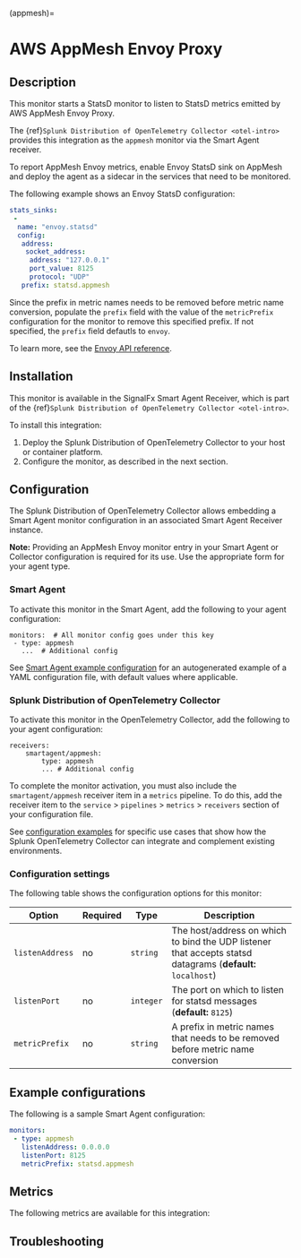 
(appmesh)=

# AWS AppMesh Envoy Proxy
<meta name="description" content="Documentation on the appmesh receiver">

## Description

This monitor starts a StatsD monitor to listen to StatsD metrics emitted
by AWS AppMesh Envoy Proxy.

The {ref}`Splunk Distribution of OpenTelemetry Collector <otel-intro>` provides this integration as the `appmesh` monitor via the Smart Agent receiver.

To report AppMesh Envoy metrics, enable Envoy StatsD sink on AppMesh
and deploy the agent as a sidecar in the services that need to be monitored.

The following example shows an Envoy StatsD configuration:

```yaml
stats_sinks:
 -
  name: "envoy.statsd"
  config:
   address:
    socket_address:
     address: "127.0.0.1"
     port_value: 8125
     protocol: "UDP"
   prefix: statsd.appmesh
```
Since the prefix in metric names needs to be removed before metric name conversion, populate the `prefix` field
with the value of the `metricPrefix` configuration for the monitor to remove this specified prefix. If not specified,
the `prefix` field defautls to `envoy`.

To learn more, see the [Envoy API reference](https://www.envoyproxy.io/docs/envoy/latest/api-v2/config/metrics/v2/stats.proto#envoy-api-msg-config-metrics-v2-statsdsink).


## Installation

This monitor is available in the SignalFx Smart Agent Receiver, which is part of the {ref}`Splunk Distribution of OpenTelemetry Collector <otel-intro>`.

To install this integration:

1. Deploy the Splunk Distribution of OpenTelemetry Collector to your host or container platform.
2. Configure the monitor, as described in the next section.


## Configuration

The Splunk Distribution of OpenTelemetry Collector allows embedding a Smart Agent monitor configuration in an associated Smart Agent Receiver instance.

**Note:** Providing an AppMesh Envoy monitor entry in your Smart Agent or Collector configuration is required for its use. Use the appropriate form for your agent type.

### Smart Agent

To activate this monitor in the Smart Agent, add the following to your agent configuration:  

```
monitors:  # All monitor config goes under this key
 - type: appmesh
   ...  # Additional config
```

See <a href="https://docs.splunk.com/Observability/gdi/smart-agent/smart-agent-resources.html#configure-the-smart-agent" target="_blank">Smart Agent example configuration</a> for an autogenerated example of a YAML configuration file, with default values where applicable.

### Splunk Distribution of OpenTelemetry Collector

To activate this monitor in the OpenTelemetry Collector, add the following to your agent configuration:

```
receivers:
	smartagent/appmesh:
		type: appmesh
		... # Additional config
```

To complete the monitor activation, you must also include the `smartagent/appmesh` receiver item in a `metrics` pipeline. To do this, add the receiver item to the `service` > `pipelines` > `metrics` > `receivers` section of your configuration file.

See <a href="https://github.com/signalfx/splunk-otel-collector/tree/main/examples" target="_blank">configuration examples</a> for specific use cases that show how the Splunk OpenTelemetry Collector can integrate and complement existing environments.

### Configuration settings

The following table shows the configuration options for this monitor:

| Option| Required | Type | Description |
| --- | --- | --- | --- |
| `listenAddress` | no | `string` | The host/address on which to bind the UDP listener that accepts statsd datagrams (**default:** `localhost`) |
| `listenPort` | no | `integer` | The port on which to listen for statsd messages (**default:** `8125`) |
| `metricPrefix` | no | `string` | A prefix in metric names that needs to be removed before metric name conversion |

## Example configurations

The following is a sample Smart Agent configuration:

```yaml
monitors:
 - type: appmesh
   listenAddress: 0.0.0.0
   listenPort: 8125
   metricPrefix: statsd.appmesh
```

## Metrics

The following metrics are available for this integration:

<div class="metrics-yaml" url="https://raw.githubusercontent.com/signalfx/signalfx-agent/main/pkg/monitors/appmesh/metadata.yaml"></div>

## Troubleshooting

```{include} /_includes/troubleshooting.md
```
